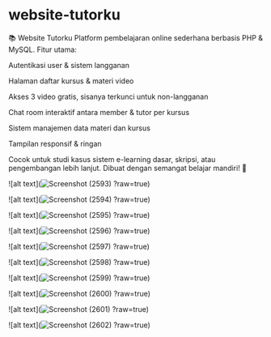 # website-tutorku
📚 Website Tutorku
Platform pembelajaran online sederhana berbasis PHP & MySQL. Fitur utama:

Autentikasi user & sistem langganan

Halaman daftar kursus & materi video

Akses 3 video gratis, sisanya terkunci untuk non-langganan

Chat room interaktif antara member & tutor per kursus

Sistem manajemen data materi dan kursus

Tampilan responsif & ringan

Cocok untuk studi kasus sistem e-learning dasar, skripsi, atau pengembangan lebih lanjut.
Dibuat dengan semangat belajar mandiri! 🚀

![alt text](![Screenshot (2593)](https://github.com/user-attachments/assets/88adc0c0-d5ad-47fe-b509-a77e24a141c6)
?raw=true)

![alt text](![Screenshot (2594)](https://github.com/user-attachments/assets/fb216759-e7f8-4486-88a8-c378cdc31fd0)
?raw=true)

![alt text](![Screenshot (2595)](https://github.com/user-attachments/assets/f1d02d7a-9532-4811-9b72-544129d51a85)
?raw=true)

![alt text](![Screenshot (2596)](https://github.com/user-attachments/assets/55a86daf-91a8-46d5-9e3d-c3f261498c6b)
?raw=true)

![alt text](![Screenshot (2597)](https://github.com/user-attachments/assets/fd946106-6af2-4927-9809-124628222f14)
?raw=true)

![alt text](![Screenshot (2598)](https://github.com/user-attachments/assets/37665d5b-45b4-4a2f-a4bb-90f3034e2938)
?raw=true)

![alt text](![Screenshot (2599)](https://github.com/user-attachments/assets/f5aeaa1e-467b-4b14-96ee-9e45ff4fa94b)
?raw=true)

![alt text](![Screenshot (2600)](https://github.com/user-attachments/assets/8ba047ef-b1ed-4058-8071-eef6be9b5090)
?raw=true)

![alt text](![Screenshot (2601)](https://github.com/user-attachments/assets/cf53d81e-98bc-4a89-b567-2d69bc1b038c)
?raw=true)

![alt text](![Screenshot (2602)](https://github.com/user-attachments/assets/c58f025d-95d0-4d8d-b7c4-821b48fc20a9)
?raw=true)
